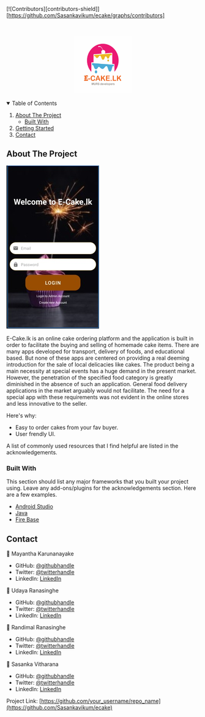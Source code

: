 
[![Contributors][contributors-shield]][https://github.com/Sasankavikum/ecake/graphs/contributors]


<!-- PROJECT LOGO -->
<br />
<p align="center">
    <img src="images/logo.jpeg" alt="Logo" width="150" height="150">
</p>



<!-- TABLE OF CONTENTS -->
<details open="open">
  <summary>Table of Contents</summary>
  <ol>
    <li>
      <a href="#about-the-project">About The Project</a>
      <ul>
        <li><a href="#built-with">Built With</a></li>
      </ul>
    </li>
    <li>
      <a href="#getting-started">Getting Started</a>
    </li>
    <li><a href="#Contact">Contact</a></li>
  </ol>
</details>



<!-- ABOUT THE PROJECT -->
## About The Project

<img src="images/screenshot.jpeg" alt="Logging Pag" class="center">

E-Cake.lk is an online cake ordering platform and the application is built in order to facilitate the buying and selling of homemade cake items. There are many apps developed for transport, delivery of foods, and educational based. But none of these apps are centered on providing a real deeming introduction for the sale of local delicacies like cakes. The product being a main necessity at special events has a huge demand in the present market. However, the penetration of the specified food category is greatly diminished in the absence of such an application. General food delivery applications in the market arguably would not facilitate. The need for a special app with these requirements was not evident in the online stores and less innovative to the seller.

Here's why:
* Easy to order cakes from your fav buyer.
* User frendly UI.

A list of commonly used resources that I find helpful are listed in the acknowledgements.

### Built With

This section should list any major frameworks that you built your project using. Leave any add-ons/plugins for the acknowledgements section. Here are a few examples.
* [Android Studio](https://developer.android.com/studio)
* [Java](https://www.oracle.com/java/)
* [Fire Base](https://firebase.google.com/)



<!-- CONTACT -->
## Contact

👤 Mayantha Karunanayake
- GitHub: [@githubhandle](https://github.com/KMSMKarunanayake)
- Twitter: [@twitterhandle]()
- LinkedIn: [LinkedIn]()

👤 Udaya Ranasinghe
- GitHub: [@githubhandle](https://github.com/UdayaR92)
- Twitter: [@twitterhandle]()
- LinkedIn: [LinkedIn]()

👤 Randimal Ranasinghe
- GitHub: [@githubhandle](https://github.com/RMRandi)
- Twitter: [@twitterhandle]()
- LinkedIn: [LinkedIn](http://linkedin.com/in/randimal-ranasinghe-8a284a167)

👤 Sasanka Vitharana
- GitHub: [@githubhandle](https://github.com/Sasankavikum)
- Twitter: [@twitterhandle](https://twitter.com/SasaVikum)
- LinkedIn: [LinkedIn](https://www.linkedin.com/in/sasanka-vitharana-607768181/)

Project Link: [https://github.com/your_username/repo_name](https://github.com/Sasankavikum/ecake)
